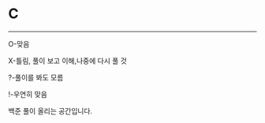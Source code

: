 # C
 -------------------------
 
 O-맞음
 
 X-틀림, 풀이 보고 이해,나중에 다시 풀 것
 
 ?-풀이를 봐도 모름
 
 !-우연히 맞음
 
 
백준 풀이 올리는 공간입니다.
